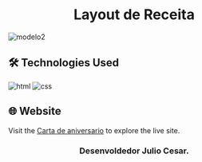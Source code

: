 <h1 align="center">Layout de Receita</h1>

![modelo2](https://github.com/JuCanavans/layout-receita/assets/103950621/7749db5f-320c-4e38-befa-39d7f2725be3)


## 🛠 Technologies Used
![html](https://github.com/JuCanavans/carta_de_aniversario/assets/103950621/26d205cf-94be-4681-bb60-0a2f686f62b1)
![css](https://github.com/JuCanavans/carta_de_aniversario/assets/103950621/b265c9fd-bbde-4f4d-a09d-574e184aca00)

## 🌐 Website
Visit the [Carta de aniversario](https://carta-de-aniversario-delta.vercel.app/) to explore the live site.

### <p align="center">Desenvoldedor Julio Cesar.</p>
